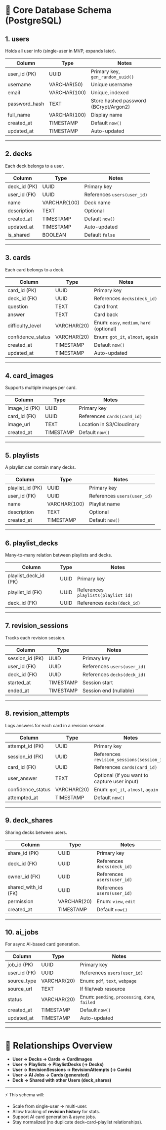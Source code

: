# 📌 Core Database Schema (PostgreSQL)

## **1. users**

Holds all user info (single-user in MVP, expands later).

| Column         | Type         | Notes                                 |
| -------------- | ------------ | ------------------------------------- |
| user\_id (PK)  | UUID         | Primary key, `gen_random_uuid()`      |
| username       | VARCHAR(50)  | Unique username                       |
| email          | VARCHAR(100) | Unique, indexed                       |
| password\_hash | TEXT         | Store hashed password (BCrypt/Argon2) |
| full\_name     | VARCHAR(100) | Display name                          |
| created\_at    | TIMESTAMP    | Default `now()`                       |
| updated\_at    | TIMESTAMP    | Auto-updated                          |

---

## **2. decks**

Each deck belongs to a user.

| Column        | Type         | Notes                       |
| ------------- | ------------ | --------------------------- |
| deck\_id (PK) | UUID         | Primary key                 |
| user\_id (FK) | UUID         | References `users(user_id)` |
| name          | VARCHAR(100) | Deck name                   |
| description   | TEXT         | Optional                    |
| created\_at   | TIMESTAMP    | Default `now()`             |
| updated\_at   | TIMESTAMP    | Auto-updated                |
| is\_shared    | BOOLEAN      | Default `false`             |

---

## **3. cards**

Each card belongs to a deck.

| Column             | Type        | Notes                                     |
| ------------------ | ----------- | ----------------------------------------- |
| card\_id (PK)      | UUID        | Primary key                               |
| deck\_id (FK)      | UUID        | References `decks(deck_id)`               |
| question           | TEXT        | Card front                                |
| answer             | TEXT        | Card back                                 |
| difficulty\_level  | VARCHAR(20) | Enum: `easy`, `medium`, `hard` (optional) |
| confidence\_status | VARCHAR(20) | Enum: `got_it`, `almost`, `again`         |
| created\_at        | TIMESTAMP   | Default `now()`                           |
| updated\_at        | TIMESTAMP   | Auto-updated                              |

---

## **4. card\_images**

Supports multiple images per card.

| Column         | Type      | Notes                       |
| -------------- | --------- | --------------------------- |
| image\_id (PK) | UUID      | Primary key                 |
| card\_id (FK)  | UUID      | References `cards(card_id)` |
| image\_url     | TEXT      | Location in S3/Cloudinary   |
| created\_at    | TIMESTAMP | Default `now()`             |

---

## **5. playlists**

A playlist can contain many decks.

| Column            | Type         | Notes                       |
| ----------------- | ------------ | --------------------------- |
| playlist\_id (PK) | UUID         | Primary key                 |
| user\_id (FK)     | UUID         | References `users(user_id)` |
| name              | VARCHAR(100) | Playlist name               |
| description       | TEXT         | Optional                    |
| created\_at       | TIMESTAMP    | Default `now()`             |

---

## **6. playlist\_decks**

Many-to-many relation between playlists and decks.

| Column                  | Type | Notes                               |
| ----------------------- | ---- | ----------------------------------- |
| playlist\_deck\_id (PK) | UUID | Primary key                         |
| playlist\_id (FK)       | UUID | References `playlists(playlist_id)` |
| deck\_id (FK)           | UUID | References `decks(deck_id)`         |

---

## **7. revision\_sessions**

Tracks each revision session.

| Column           | Type      | Notes                       |
| ---------------- | --------- | --------------------------- |
| session\_id (PK) | UUID      | Primary key                 |
| user\_id (FK)    | UUID      | References `users(user_id)` |
| deck\_id (FK)    | UUID      | References `decks(deck_id)` |
| started\_at      | TIMESTAMP | Session start               |
| ended\_at        | TIMESTAMP | Session end (nullable)      |

---

## **8. revision\_attempts**

Logs answers for each card in a revision session.

| Column             | Type        | Notes                                        |
| ------------------ | ----------- | -------------------------------------------- |
| attempt\_id (PK)   | UUID        | Primary key                                  |
| session\_id (FK)   | UUID        | References `revision_sessions(session_id)`   |
| card\_id (FK)      | UUID        | References `cards(card_id)`                  |
| user\_answer       | TEXT        | Optional (if you want to capture user input) |
| confidence\_status | VARCHAR(20) | Enum: `got_it`, `almost`, `again`            |
| attempted\_at      | TIMESTAMP   | Default `now()`                              |

---

## **9. deck\_shares**

Sharing decks between users.

| Column                | Type        | Notes                       |
| --------------------- | ----------- | --------------------------- |
| share\_id (PK)        | UUID        | Primary key                 |
| deck\_id (FK)         | UUID        | References `decks(deck_id)` |
| owner\_id (FK)        | UUID        | References `users(user_id)` |
| shared\_with\_id (FK) | UUID        | References `users(user_id)` |
| permission            | VARCHAR(20) | Enum: `view`, `edit`        |
| created\_at           | TIMESTAMP   | Default `now()`             |

---

## **10. ai\_jobs**

For async AI-based card generation.

| Column        | Type        | Notes                                           |
| ------------- | ----------- | ----------------------------------------------- |
| job\_id (PK)  | UUID        | Primary key                                     |
| user\_id (FK) | UUID        | References `users(user_id)`                     |
| source\_type  | VARCHAR(20) | Enum: `pdf`, `text`, `webpage`                  |
| source\_url   | TEXT        | If file/web resource                            |
| status        | VARCHAR(20) | Enum: `pending`, `processing`, `done`, `failed` |
| created\_at   | TIMESTAMP   | Default `now()`                                 |
| updated\_at   | TIMESTAMP   | Auto-updated                                    |

---

# 📌 Relationships Overview

* **User → Decks → Cards → CardImages**
* **User → Playlists → PlaylistDecks (→ Decks)**
* **User → RevisionSessions → RevisionAttempts (→ Cards)**
* **User → AI Jobs → Cards (generated)**
* **Deck → Shared with other Users (deck\_shares)**

---

⚡ This schema will:

* Scale from single-user → multi-user.
* Allow tracking of **revision history** for stats.
* Support AI card generation & async jobs.
* Stay normalized (no duplicate deck–card–playlist relationships).
